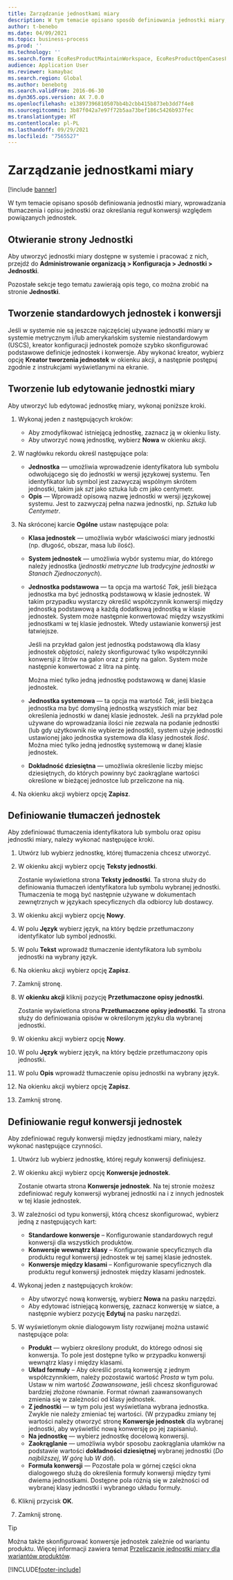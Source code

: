 ```yaml
---
title: Zarządzanie jednostkami miary
description: W tym temacie opisano sposób definiowania jednostki miary, wprowadzania tłumaczenia i opisu jednostki oraz określania reguł konwersji względem powiązanych jednostek.
author: t-benebo
ms.date: 04/09/2021
ms.topic: business-process
ms.prod: ''
ms.technology: ''
ms.search.form: EcoResProductMaintainWorkspace, EcoResProductOpenCasesFormPart, UnitOfMeasure, UnitOfMeasureReportingTranslation, UnitOfMeasureTranslation, UnitOfMeasureConversion, UnitOfMeasureConversionEditOrCreate, UnitOfMeasureLookup, UnitOfMeasureCalculator, UnitOfMeasureWizard, UnitOfMeasureLookupTest
audience: Application User
ms.reviewer: kamaybac
ms.search.region: Global
ms.author: benebotg
ms.search.validFrom: 2016-06-30
ms.dyn365.ops.version: AX 7.0.0
ms.openlocfilehash: e13897396810507bb4b2cbb415b873eb3dd7f4e8
ms.sourcegitcommit: 3b87f042a7e97f72b5aa73bef186c5426b937fec
ms.translationtype: HT
ms.contentlocale: pl-PL
ms.lasthandoff: 09/29/2021
ms.locfileid: "7565527"
---
```

# <a name="manage-units-of-measure"></a>Zarządzanie jednostkami miary

[!include [banner](../../includes/banner.md)]

W tym temacie opisano sposób definiowania jednostki miary, wprowadzania tłumaczenia i opisu jednostki oraz określania reguł konwersji względem powiązanych jednostek.

## <a name="open-the-units-page"></a>Otwieranie strony Jednostki

Aby utworzyć jednostki miary dostępne w systemie i pracować z nich, przejdź do **Administrowanie organizacją \> Konfiguracja \> Jednostki \> Jednostki**.

Pozostałe sekcje tego tematu zawierają opis tego, co można zrobić na stronie **Jednostki**.

## <a name="create-standard-units-and-conversions"></a>Tworzenie standardowych jednostek i konwersji

Jeśli w systemie nie są jeszcze najczęściej używane jednostki miary w systemie metrycznym i/lub amerykańskim systemie niestandardowym (USCS), kreator konfiguracji jednostek pomoże szybko skonfigurować podstawowe definicje jednostek i konwersje. Aby wykonać kreator, wybierz opcję **Kreator tworzenia jednostek** w okienku akcji, a następnie postępuj zgodnie z instrukcjami wyświetlanymi na ekranie.

## <a name="create-or-edit-a-unit-of-measure"></a>Tworzenie lub edytowanie jednostki miary

Aby utworzyć lub edytować jednostkę miary, wykonaj poniższe kroki.

1. Wykonaj jeden z następujących kroków:

    - Aby zmodyfikować istniejącą jednostkę, zaznacz ją w okienku listy.
    - Aby utworzyć nową jednostkę, wybierz **Nowa** w okienku akcji.

1. W nagłówku rekordu określ następujące pola:

    - **Jednostka** — umożliwia wprowadzenie identyfikatora lub symbolu odwołującego się do jednostki w wersji językowej systemu. Ten identyfikator lub symbol jest zazwyczaj wspólnym skrótem jednostki, takim jak *szt* jako sztuka lub *cm* jako centymetr.
    - **Opis** — Wprowadź opisową nazwę jednostki w wersji językowej systemu. Jest to zazwyczaj pełna nazwa jednostki, np. *Sztuka* lub *Centymetr*.

1. Na skróconej karcie **Ogólne** ustaw następujące pola:<!-- KFM: confirm this:    - **Fixed unit assignment** and **Fixed unit** – These fields have an effect only if you're using the Microsoft Retail Essentials product. If the current unit can be mapped to one of the fixed units that are used by Retail Essentials, set the **Fixed unit assignment** option to *Yes*. Then select the fixed unit in the **Fixed unit** field. -->

    - **Klasa jednostek** — umożliwia wybór właściwości miary jednostki (np. długość, obszar, masa lub ilość).
    - **System jednostek** — umożliwia wybór systemu miar, do którego należy jednostka (*jednostki metryczne* lub *tradycyjne jednostki w Stanach Zjednoczonych*).
    - **Jednostka podstawowa** — ta opcja ma wartość *Tak*, jeśli bieżąca jednostka ma być jednostką podstawową w klasie jednostek. W takim przypadku wystarczy określić współczynnik konwersji między jednostką podstawową a każdą dodatkową jednostką w klasie jednostek. System może następnie konwertować między wszystkimi jednostkami w tej klasie jednostek. Wtedy ustawianie konwersji jest łatwiejsze.

        Jeśli na przykład galon jest jednostką podstawową dla klasy jednostek *objętości*, należy skonfigurować tylko współczynniki konwersji z litrów na galon oraz z pinty na galon. System może następnie konwertować z litra na pintę.

        Można mieć tylko jedną jednostkę podstawową w danej klasie jednostek.

    - **Jednostka systemowa** — ta opcja ma wartość *Tak*, jeśli bieżąca jednostka ma być domyślną jednostką wszystkich miar bez określenia jednostki w danej klasie jednostek. Jeśli na przykład pole używane do wprowadzania ilości nie zezwala na podanie jednostki (lub gdy użytkownik nie wybierze jednostki), system użyje jednostki ustawionej jako jednostka systemowa dla klasy jednostek *Ilość*. Można mieć tylko jedną jednostkę systemową w danej klasie jednostek.
    - **Dokładność dziesiętna** — umożliwia określenie liczby miejsc dziesiętnych, do których powinny być zaokrąglane wartości określone w bieżącej jednostce lub przeliczone na nią.

1. Na okienku akcji wybierz opcję **Zapisz**.

## <a name="define-unit-translations"></a>Definiowanie tłumaczeń jednostek

Aby zdefiniować tłumaczenia identyfikatora lub symbolu oraz opisu jednostki miary, należy wykonać następujące kroki.

1. Utwórz lub wybierz jednostkę, której tłumaczenia chcesz utworzyć.
1. W okienku akcji wybierz opcję **Teksty jednostki**.

    Zostanie wyświetlona strona **Teksty jednostki**. Ta strona służy do definiowania tłumaczeń identyfikatora lub symbolu wybranej jednostki. Tłumaczenia te mogą być następnie używane w dokumentach zewnętrznych w językach specyficznych dla odbiorcy lub dostawcy.

1. W okienku akcji wybierz opcję **Nowy**.
1. W polu **Język** wybierz język, na który będzie przetłumaczony identyfikator lub symbol jednostki.
1. W polu **Tekst** wprowadź tłumaczenie identyfikatora lub symbolu jednostki na wybrany język.
1. Na okienku akcji wybierz opcję **Zapisz**.
1. Zamknij stronę.
1. W **okienku akcji** kliknij pozycję **Przetłumaczone opisy jednostki**.

    Zostanie wyświetlona strona **Przetłumaczone opisy jednostki**. Ta strona służy do definiowania opisów w określonym języku dla wybranej jednostki.

1. W okienku akcji wybierz opcję **Nowy**.
1. W polu **Język** wybierz język, na który będzie przetłumaczony opis jednostki.
1. W polu **Opis** wprowadź tłumaczenie opisu jednostki na wybrany język.
1. Na okienku akcji wybierz opcję **Zapisz**.
1. Zamknij stronę.

## <a name="define-unit-conversion-rules"></a>Definiowanie reguł konwersji jednostek

Aby zdefiniować reguły konwersji między jednostkami miary, należy wykonać następujące czynności.

1. Utwórz lub wybierz jednostkę, której reguły konwersji definiujesz.
1. W okienku akcji wybierz opcję **Konwersje jednostek**.

    Zostanie otwarta strona **Konwersje jednostek**. Na tej stronie możesz zdefiniować reguły konwersji wybranej jednostki na i z innych jednostek w tej klasie jednostek.

1. W zależności od typu konwersji, którą chcesz skonfigurować, wybierz jedną z następujących kart:

    - **Standardowe konwersje** – Konfigurowanie standardowych reguł konwersji dla wszystkich produktów.
    - **Konwersje wewnątrz klasy** – Konfigurowanie specyficznych dla produktu reguł konwersji jednostek w tej samej klasie jednostek.
    - **Konwersje między klasami** – Konfigurowanie specyficznych dla produktu reguł konwersji jednostek między klasami jednostek.

1. Wykonaj jeden z następujących kroków:

    - Aby utworzyć nową konwersję, wybierz **Nowa** na pasku narzędzi.
    - Aby edytować istniejącą konwersję, zaznacz konwersję w siatce, a następnie wybierz pozycję **Edytuj** na pasku narzędzi.

1. W wyświetlonym oknie dialogowym listy rozwijanej można ustawić następujące pola:

    - **Produkt** — wybierz określony produkt, do którego odnosi się konwersja. To pole jest dostępne tylko w przypadku konwersji wewnątrz klasy i między klasami.
    - **Układ formuły** – Aby określić prostą konwersję z jednym współczynnikiem, należy pozostawić wartość *Prosta* w tym polu. Ustaw w nim wartość *Zaawansowane*, jeśli chcesz skonfigurować bardziej złożone równanie. Format równań zaawansowanych zmienia się w zależności od klasy jednostek.
    - **Z jednostki** — w tym polu jest wyświetlana wybrana jednostka. Zwykle nie należy zmieniać tej wartości. (W przypadku zmiany tej wartości należy otworzyć stronę **Konwersje jednostek** dla wybranej jednostki, aby wyświetlić nową konwersję po jej zapisaniu).
    - **Na jednostkę** — wybierz jednostkę docelową konwersji.
    - **Zaokrąglanie** — umożliwia wybór sposobu zaokrąglania ułamków na podstawie wartości **dokładności dziesiętnej** wybranej jednostki (*Do najbliższej*, *W górę* lub *W dół*).
    - **Formuła konwersji** — Pozostałe pola w górnej części okna dialogowego służą do określenia formuły konwersji między tymi dwiema jednostkami. Dostępne pola różnią się w zależności od wybranej klasy jednostki i wybranego układu formuły.

1. Kliknij przycisk **OK**.
1. Zamknij stronę.

> [!TIP]
> Można także skonfigurować konwersje jednostek zależnie od wariantu produktu. Więcej informacji zawiera temat [Przeliczanie jednostki miary dla wariantów produktów](../uom-conversion-per-product-variant.md).

[!INCLUDE[footer-include](../../../includes/footer-banner.md)]
